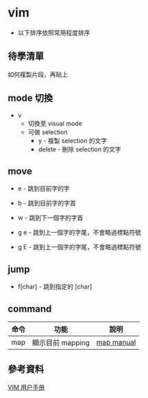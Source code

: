 # vim

- 以下排序依照常用程度排序

## 待學清單

如何複製片段，再貼上

## mode 切換

- v 
  - 切換至 visual mode
  - 可做 selection
    - y - 複製 selection 的文字
    - delete - 刪除 selection 的文字

## move

- e - 跳到目前字的字
- b - 跳到目前字的字首
 
- w - 跳到下一個字的字首
- g e - 跳到上一個字的字尾，不會略過標點符號
- g E - 跳到上一個字的字尾，不會略過標點符號

## jump

- f[char] - 跳到指定的 [char]

## command

| 命令 | 功能             | 說明                                                         |
| ---- | ---------------- | ------------------------------------------------------------ |
| map  | 顯示目前 mapping | [map manual](https://vimhelp.org/map.txt.html#map%2Dlisting) |


## 參考資料

[VIM 用户手册](https://yianwillis.github.io/vimcdoc/doc/usr_toc.html)
